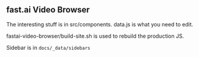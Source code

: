 ## fast.ai Video Browser

The interesting stuff is in src/components. data.js is what you need to edit.

fastai-video-browser/build-site.sh is used to rebuild the production JS.

Sidebar is in `docs/_data/sidebars`


